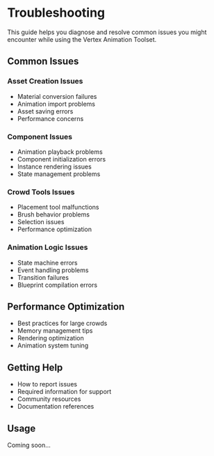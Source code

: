 # Troubleshooting

This guide helps you diagnose and resolve common issues you might encounter while using the Vertex Animation Toolset.

## Common Issues

### Asset Creation Issues
- Material conversion failures
- Animation import problems
- Asset saving errors
- Performance concerns

### Component Issues
- Animation playback problems
- Component initialization errors
- Instance rendering issues
- State management problems

### Crowd Tools Issues
- Placement tool malfunctions
- Brush behavior problems
- Selection issues
- Performance optimization

### Animation Logic Issues
- State machine errors
- Event handling problems
- Transition failures
- Blueprint compilation errors

## Performance Optimization
- Best practices for large crowds
- Memory management tips
- Rendering optimization
- Animation system tuning

## Getting Help
- How to report issues
- Required information for support
- Community resources
- Documentation references

## Usage
Coming soon...
